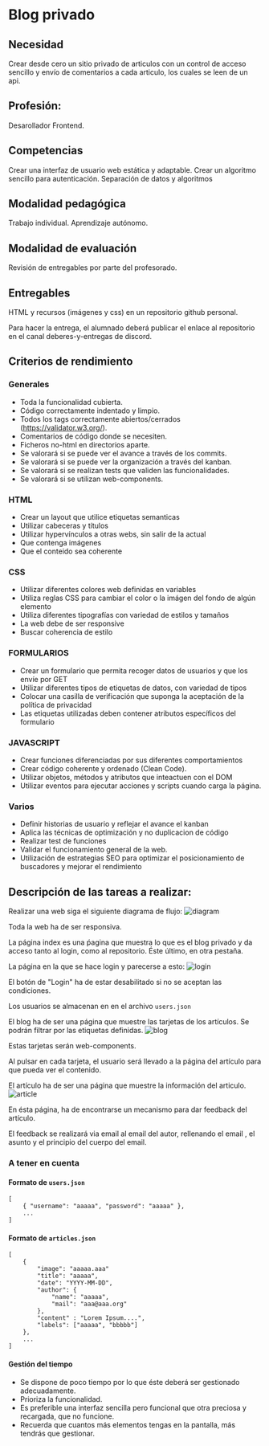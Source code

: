 # Blog privado

## Necesidad

Crear desde cero un sitio privado de articulos con un control de acceso sencillo y envío de comentarios a cada articulo, los cuales se leen de un api.


## Profesión:

Desarollador Frontend.

## Competencias
Crear una interfaz de usuario web estática y adaptable.
Crear un algoritmo sencillo para autenticación.
Separación de datos y algoritmos

## Modalidad pedagógica

Trabajo individual.
Aprendizaje autónomo.

## Modalidad de evaluación

Revisión de entregables por parte del profesorado.


## Entregables

HTML y recursos (imágenes y css) en un repositorio github personal.

Para hacer la entrega, el alumnado deberá publicar el enlace al repositorio en el canal deberes-y-entregas de discord.

## Criterios de rendimiento
### Generales
- Toda la funcionalidad cubierta.
- Código correctamente indentado y limpio.
- Todos los tags correctamente abiertos/cerrados (https://validator.w3.org/).
- Comentarios de código donde se necesiten.
- Ficheros no-html en directorios aparte.
- Se valorará si se puede ver el avance a través de los commits.
- Se valorará si se puede ver la organización a través del kanban.
- Se valorará si se realizan tests que validen las funcionalidades.
- Se valorará si se utilizan web-components.


### HTML
- Crear un layout que utilice etiquetas semanticas
- Utilizar cabeceras y títulos
- Utilizar hypervínculos a otras webs, sin salir de la actual
- Que contenga imágenes
- Que el conteido sea coherente

### CSS
- Utilizar diferentes colores web definidas en variables
- Utiliza reglas CSS para cambiar el color o la imágen del fondo de algún elemento
- Utiliza diferentes tipografías con variedad de estilos y tamaños
- La web debe de ser responsive
- Buscar coherencia de estilo

### FORMULARIOS
- Crear un formulario que permita recoger datos de usuarios y que los envíe por GET
- Utilizar diferentes tipos de etiquetas de datos, con variedad de tipos
- Colocar una casilla de verificación que suponga la aceptación de la política de privacidad
- Las etiquetas utilizadas deben contener atributos específicos del formulario

### JAVASCRIPT
- Crear funciones diferenciadas por sus diferentes comportamientos
- Crear código coherente y ordenado (Clean Code).
- Utilizar objetos, métodos y atributos que inteactuen con el DOM
- Utilizar eventos para ejecutar acciones y scripts cuando carga la página.

### Varios
- Definir historias de usuario y reflejar el avance el kanban 
- Aplica las técnicas de optimización y no duplicacion de código
- Realizar test de funciones
- Validar el funcionamiento general de la web.
- Utilización de estrategias SEO para optimizar el posicionamiento de buscadores y mejorar el rendimiento


## Descripción de las tareas a realizar:

Realizar una web siga el siguiente diagrama de flujo:
![diagram](./assets/diagram.png "diagram")

Toda la web ha de ser responsiva.

La página index es una ṕagina que muestra lo que es el blog privado y da acceso tanto al login, como al repositorio. Éste último, en otra pestaña.

La página en la que se hace login y parecerse a esto:
![login](./assets/login.png "login")

El botón de "Login" ha de estar desabilitado si no se aceptan las condiciones.

Los usuarios se almacenan en en el archivo `users.json`

El blog ha de ser una página que muestre las tarjetas de los artículos. Se podrán filtrar por las etiquetas definidas.
![blog](./assets/blog.png "blog")

Estas tarjetas serán web-components.

Al pulsar en cada tarjeta, el usuario será llevado a la página del artículo para que pueda ver el contenido.

El artículo ha de ser una página que muestre la información del articulo.
![article](./assets/article.png "article")

En ésta página, ha de encontrarse un mecanismo para dar feedback del artículo.

El feedback se realizará via email al email del autor, rellenando el email , el asunto y el principio del cuerpo del email.

### A tener en cuenta
#### Formato de `users.json`
```
[
    { "username": "aaaaa", "password": "aaaaa" },
    ...
]
```
#### Formato de `articles.json`
```
[
    { 
        "image": "aaaaa.aaa"
        "title": "aaaaa",
        "date": "YYYY-MM-DD",
        "author": {
            "name": "aaaaa",
            "mail": "aaa@aaa.org"
        },
        "content" : "Lorem Ipsum....",
        "labels": ["aaaaa", "bbbbb"]
    },
    ...
]
```

#### Gestión del tiempo
- Se dispone de poco tiempo por lo que éste deberá ser gestionado adecuadamente.
- Prioriza la funcionalidad.
- Es preferible una interfaz sencilla pero funcional que otra preciosa y recargada, que no funcione.
- Recuerda que cuantos más elementos tengas en la pantalla, más tendrás que gestionar.